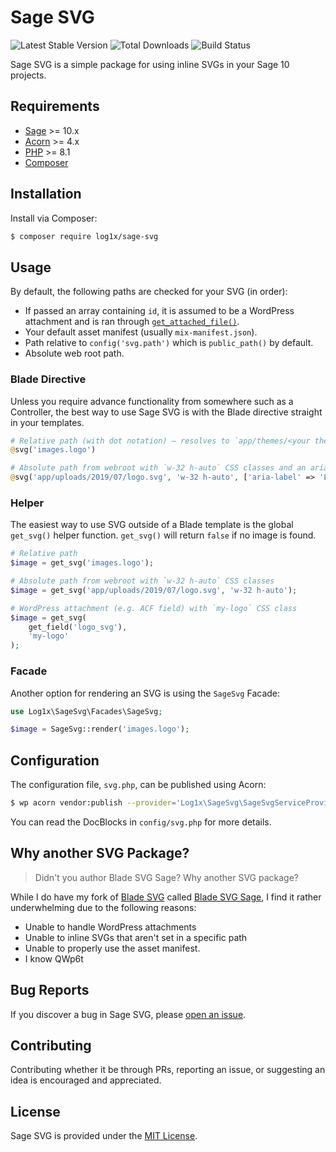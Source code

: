 # Sage SVG

![Latest Stable Version](https://img.shields.io/packagist/v/log1x/sage-svg.svg?style=flat-square)
![Total Downloads](https://img.shields.io/packagist/dt/log1x/sage-svg.svg?style=flat-square)
![Build Status](https://img.shields.io/github/actions/workflow/status/log1x/sage-svg/main.yml?branch=master&style=flat-square)

Sage SVG is a simple package for using inline SVGs in your Sage 10 projects.

## Requirements

- [Sage](https://github.com/roots/sage) >= 10.x
- [Acorn](https://github.com/roots/acorn) >= 4.x
- [PHP](https://secure.php.net/manual/en/install.php) >= 8.1
- [Composer](https://getcomposer.org/download/)

## Installation

Install via Composer:

```bash
$ composer require log1x/sage-svg
```

## Usage

By default, the following paths are checked for your SVG (in order):

- If passed an array containing `id`, it is assumed to be a WordPress attachment and is ran through [`get_attached_file()`](https://developer.wordpress.org/reference/functions/get_attached_file).
- Your default asset manifest (usually `mix-manifest.json`).
- Path relative to `config('svg.path')` which is `public_path()` by default.
- Absolute web root path.

### Blade Directive

Unless you require advance functionality from somewhere such as a Controller, the best way to use Sage SVG is with the Blade directive straight in your templates.

```php
# Relative path (with dot notation) – resolves to `app/themes/<your theme>/dist/images/logo.svg` by default
@svg('images.logo')

# Absolute path from webroot with `w-32 h-auto` CSS classes and an aria-label
@svg('app/uploads/2019/07/logo.svg', 'w-32 h-auto', ['aria-label' => 'Logo'])
```

### Helper

The easiest way to use SVG outside of a Blade template is the global `get_svg()` helper function. `get_svg()` will return `false` if no image is found.

```php
# Relative path
$image = get_svg('images.logo');

# Absolute path from webroot with `w-32 h-auto` CSS classes
$image = get_svg('app/uploads/2019/07/logo.svg', 'w-32 h-auto');

# WordPress attachment (e.g. ACF field) with `my-logo` CSS class
$image = get_svg(
    get_field('logo_svg'),
    'my-logo'
);
```

### Facade

Another option for rendering an SVG is using the `SageSvg` Facade:

```php
use Log1x\SageSvg\Facades\SageSvg;

$image = SageSvg::render('images.logo');
```

## Configuration

The configuration file, `svg.php`, can be published using Acorn:

```bash
$ wp acorn vendor:publish --provider='Log1x\SageSvg\SageSvgServiceProvider'
```

You can read the DocBlocks in `config/svg.php` for more details.

## Why another SVG Package?

> Didn't you author Blade SVG Sage? Why another SVG package?

While I do have my fork of [Blade SVG](https://github.com/adamwathan/blade-svg) called [Blade SVG Sage](https://github.com/log1x/blade-svg-sage), I find it rather underwhelming due to the following reasons:

- Unable to handle WordPress attachments
- Unable to inline SVGs that aren't set in a specific path
- Unable to properly use the asset manifest.
- I know QWp6t

## Bug Reports

If you discover a bug in Sage SVG, please [open an issue](https://github.com/log1x/sage-svg/issues).

## Contributing

Contributing whether it be through PRs, reporting an issue, or suggesting an idea is encouraged and appreciated.

## License

Sage SVG is provided under the [MIT License](https://github.com/log1x/sage-svg/blob/master/LICENSE.md).
